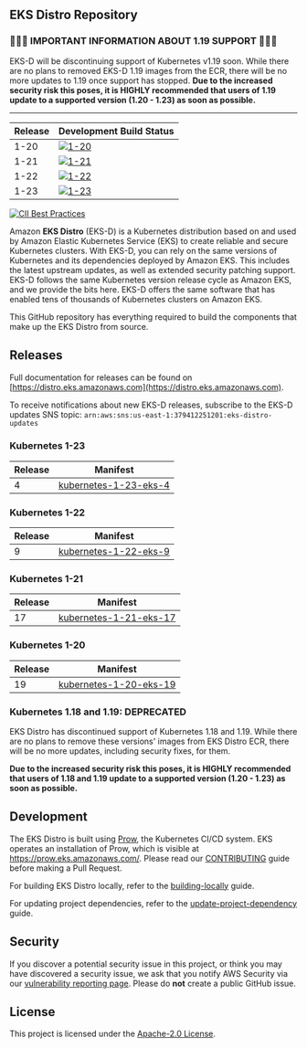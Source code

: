 ## EKS Distro Repository

### 🚨🚨🚨 IMPORTANT INFORMATION ABOUT 1.19 SUPPORT 🚨🚨🚨

EKS-D will be discontinuing support of Kubernetes v1.19 soon. While there are no
plans to removed EKS-D 1.19 images from the ECR, there will be no more updates 
to 1.19 once support has stopped. **Due to the increased security risk this poses, 
it is HIGHLY recommended that users of 1.19 update to a supported version 
(1.20 - 1.23) as soon as possible.**

---

| Release | Development Build Status |
| --- | --- |
| 1-20 | [![1-20](https://prow.eks.amazonaws.com/badge.svg?jobs=build-1-20-postsubmit)](https://prow.eks.amazonaws.com/?job=build-1-20-postsubmit) |
| 1-21 | [![1-21](https://prow.eks.amazonaws.com/badge.svg?jobs=build-1-21-postsubmit)](https://prow.eks.amazonaws.com/?job=build-1-21-postsubmit) |
| 1-22 | [![1-22](https://prow.eks.amazonaws.com/badge.svg?jobs=build-1-22-postsubmit)](https://prow.eks.amazonaws.com/?job=build-1-22-postsubmit) |
| 1-23 | [![1-23](https://prow.eks.amazonaws.com/badge.svg?jobs=build-1-23-postsubmit)](https://prow.eks.amazonaws.com/?job=build-1-23-postsubmit) |

[![CII Best Practices](https://bestpractices.coreinfrastructure.org/projects/6111/badge)](https://bestpractices.coreinfrastructure.org/projects/6111)

Amazon **EKS Distro** (EKS-D) is a Kubernetes distribution based on and used by
Amazon Elastic Kubernetes Service (EKS) to create reliable and secure Kubernetes
clusters. With EKS-D, you can rely on the same versions of Kubernetes and its
dependencies deployed by Amazon EKS. This includes the latest upstream updates,
as well as extended security patching support. EKS-D follows the same Kubernetes
version release cycle as Amazon EKS, and we provide the bits here. EKS-D offers
the same software that has enabled tens of thousands of Kubernetes clusters on
Amazon EKS.

This GitHub repository has everything required to build the components that make
up the EKS Distro from source.

## Releases

Full documentation for releases can be found on [https://distro.eks.amazonaws.com](https://distro.eks.amazonaws.com).

To receive notifications about new EKS-D releases, subscribe to the EKS-D updates SNS topic: 
`arn:aws:sns:us-east-1:379412251201:eks-distro-updates`

### Kubernetes 1-23

| Release | Manifest |
| --- | --- |
| 4 | [kubernetes-1-23-eks-4](https://distro.eks.amazonaws.com/kubernetes-1-23/kubernetes-1-23-eks-4.yaml) |

### Kubernetes 1-22

| Release | Manifest |
| --- | --- |
| 9 | [kubernetes-1-22-eks-9](https://distro.eks.amazonaws.com/kubernetes-1-22/kubernetes-1-22-eks-9.yaml) |

### Kubernetes 1-21

| Release | Manifest |
| --- | --- |
| 17 | [kubernetes-1-21-eks-17](https://distro.eks.amazonaws.com/kubernetes-1-21/kubernetes-1-21-eks-17.yaml) |

### Kubernetes 1-20

| Release | Manifest |
| --- | --- |
| 19 | [kubernetes-1-20-eks-19](https://distro.eks.amazonaws.com/kubernetes-1-20/kubernetes-1-20-eks-19.yaml) |


### Kubernetes 1.18 and 1.19: DEPRECATED

EKS Distro has discontinued support of Kubernetes 1.18 and 1.19. While there are
no plans to remove these versions' images from EKS Distro ECR, there will be no
more updates, including security fixes, for them.

**Due to the increased security risk this poses, it is HIGHLY recommended that
users of 1.18 and 1.19 update to a supported version (1.20 - 1.23) as soon as 
possible.**

## Development

The EKS Distro is built using
[Prow](https://github.com/kubernetes/test-infra/tree/master/prow), the
Kubernetes CI/CD system. EKS operates an installation of Prow, which is visible
at https://prow.eks.amazonaws.com/. Please read our
[CONTRIBUTING](CONTRIBUTING.md) guide before making a Pull Request.

For building EKS Distro locally, refer to the 
[building-locally](docs/development/building-locally.md) guide.

For updating project dependencies, refer to the
[update-project-dependency](docs/development/update-project-dependency.md) guide.

## Security

If you discover a potential security issue in this project, or think you may
have discovered a security issue, we ask that you notify AWS Security via our
[vulnerability reporting page](http://aws.amazon.com/security/vulnerability-reporting/).
Please do **not** create a public GitHub issue.

## License

This project is licensed under the [Apache-2.0 License](LICENSE).
